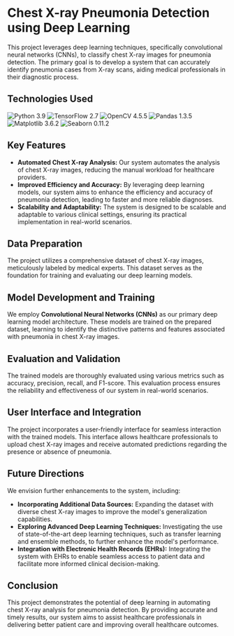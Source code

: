 # Chest X-ray Pneumonia Detection using Deep Learning

This project leverages deep learning techniques, specifically convolutional neural networks (CNNs), to classify chest X-ray images for pneumonia detection. The primary goal is to develop a system that can accurately identify pneumonia cases from X-ray scans, aiding medical professionals in their diagnostic process.

## Technologies Used

<p align="left">
<img src="https://img.shields.io/badge/Python-3.9-blue" alt="Python 3.9">
<img src="https://img.shields.io/badge/TensorFlow-2.7-orange" alt="TensorFlow 2.7">
<img src="https://img.shields.io/badge/OpenCV-4.5.5-lightgrey" alt="OpenCV 4.5.5">
<img src="https://img.shields.io/badge/Pandas-1.3.5-pink" alt="Pandas 1.3.5">
<img src="https://img.shields.io/badge/Matplotlib-3.6.2-purple" alt="Matplotlib 3.6.2">
<img src="https://img.shields.io/badge/Seaborn-0.11.2-success" alt="Seaborn 0.11.2">
</p>

## Key Features

* **Automated Chest X-ray Analysis:** Our system automates the analysis of chest X-ray images, reducing the manual workload for healthcare providers.
* **Improved Efficiency and Accuracy:** By leveraging deep learning models, our system aims to enhance the efficiency and accuracy of pneumonia detection, leading to faster and more reliable diagnoses.
* **Scalability and Adaptability:** The system is designed to be scalable and adaptable to various clinical settings, ensuring its practical implementation in real-world scenarios.

## Data Preparation

The project utilizes a comprehensive dataset of chest X-ray images, meticulously labeled by medical experts. This dataset serves as the foundation for training and evaluating our deep learning models.

## Model Development and Training

We employ **Convolutional Neural Networks (CNNs)** as our primary deep learning model architecture. These models are trained on the prepared dataset, learning to identify the distinctive patterns and features associated with pneumonia in chest X-ray images.

## Evaluation and Validation

The trained models are thoroughly evaluated using various metrics such as accuracy, precision, recall, and F1-score. This evaluation process ensures the reliability and effectiveness of our system in real-world scenarios.

## User Interface and Integration

The project incorporates a user-friendly interface for seamless interaction with the trained models. This interface allows healthcare professionals to upload chest X-ray images and receive automated predictions regarding the presence or absence of pneumonia.

## Future Directions

We envision further enhancements to the system, including:

* **Incorporating Additional Data Sources:** Expanding the dataset with diverse chest X-ray images to improve the model's generalization capabilities.
* **Exploring Advanced Deep Learning Techniques:** Investigating the use of state-of-the-art deep learning techniques, such as transfer learning and ensemble methods, to further enhance the model's performance.
* **Integration with Electronic Health Records (EHRs):** Integrating the system with EHRs to enable seamless access to patient data and facilitate more informed clinical decision-making.

## Conclusion

This project demonstrates the potential of deep learning in automating chest X-ray analysis for pneumonia detection. By providing accurate and timely results, our system aims to assist healthcare professionals in delivering better patient care and improving overall healthcare outcomes.
